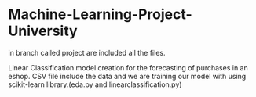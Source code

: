 # Machine-Learning-Project-University
in branch called project are included all the files.

Linear Classification model creation for the forecasting of purchases in an eshop. CSV file include the data and we are training our model with using scikit-learn library.(eda.py and linearclassification.py)
